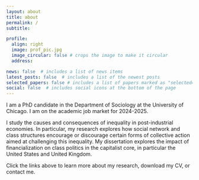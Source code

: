 ```yaml
---
layout: about
title: about
permalink: /
subtitle: 

profile:
  align: right
  image: prof_pic.jpg
  image_circular: false # crops the image to make it circular
  address: 

news: false  # includes a list of news items
latest_posts: false  # includes a list of the newest posts
selected_papers: false # includes a list of papers marked as "selected={true}"
social: false  # includes social icons at the bottom of the page
---
```


I am a PhD candidate in the Department of Sociology at the University of Chicago. I am on the academic job market for 2024-2025.

I study the causes and consequences of inequality in post-industrial economies. In particular, my research explores how social network and class structures encourage or discourage certain forms of collective action aimed at challenging this inequality. My dissertation explores the impact of financialization on class politics in the capitalist core, in particular the United States and United Kingdom.  

Click the links above to learn more about my research, download my CV, or contact me.
